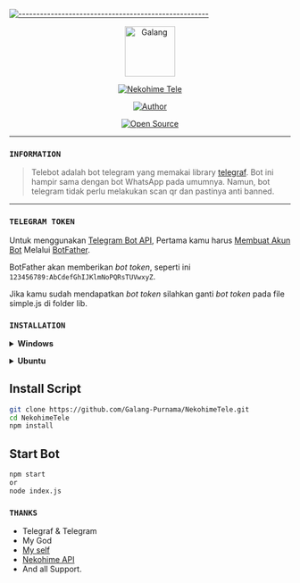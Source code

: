 [![-----------------------------------------------------](https://raw.githubusercontent.com/andreasbm/readme/master/assets/lines/colored.png)](#table-of-contents)

<p align="center">
<img src="https://github.com/Galang-Purnama.png" alt="Galang" height="90"/>
</p>

<p align="center">
<a href="#"><img title="Nekohime Tele" src="https://img.shields.io/badge/TELEGRAM BOT-cyan?colorA=%5df9ff00&colorB=%23017e40&style=for-the-badge"></a>
</p>
<p align="center">
<a href="https://github.com/Galang-Purnama/NekohimeTele"><img title="Author" src="https://img.shields.io/badge/Galang-Purnama-red.svg?style=for-the-badge&logo=github"></a>
</p>
<p align="center">
<a href="https://github.com/Galang-Purnama/NekohimeTele"><img title="Open Source" src="https://badges.frapsoft.com/os/v2/open-source.svg?v=103"></a>
</p>
</div>

---

### `INFORMATION`
> Telebot adalah bot telegram yang memakai library [telegraf](https://github.com/telegraf/telegraf). Bot ini hampir sama dengan bot WhatsApp pada umumnya. Namun, bot telegram tidak perlu melakukan scan qr dan pastinya anti banned.

--------

### `TELEGRAM TOKEN`

Untuk menggunakan [Telegram Bot API](https://core.telegram.org/bots/api),
Pertama kamu harus [Membuat Akun Bot](https://core.telegram.org/bots)
Melalui [BotFather](https://core.telegram.org/bots#6-botfather).

BotFather akan memberikan *bot token*, seperti ini `123456789:AbCdefGhIJKlmNoPQRsTUVwxyZ`.

Jika kamu sudah mendapatkan *bot token* silahkan ganti *bot token* pada file simple.js di folder lib.

### `INSTALLATION`
<!-- Installation -->
<b><details><summary>Windows</summary></b>  
<b>Requirements:</b>
* Git [`Click here`](https://git-scm.com/downloads)
* NodeJS [`Click here`](https://nodejs.org/en/download)
* FFmpeg [`Click here`](https://ffmpeg.org/download.html)
* ZIP [`Click here`](https://infozip.sourceforge.net/Zip.html)
* Speedtest by Okla
 
```bash
Add to PATH environment variable
```
</details>

<b><details><summary>Ubuntu</summary></b>
```bash
1. apt update && apt upgrade
2. apt install nodejs -y
3. apt install git -y
4. apt install ffmpeg -y
5. apt install zip -y
6. apt install wget curl -y
7. apt install speedtest-cli -y
```

<b>Install Chrome:</b>
```bash
1. wget https://dl.google.com/linux/direct/google-chrome-stable_current_amd64.deb
2. sudo dpkg -i google-chrome-stable_current_amd64.deb
3. sudo apt --fix-broken install
```

<b>Install nvm for custom nodejs version:</b>
```bash
1. curl -o- https://raw.githubusercontent.com/nvm-sh/nvm/v0.39.3/install.sh | bash
2. source ~/.bashrc
3. nvm install node
```
</details>


## Install Script
```bash
git clone https://github.com/Galang-Purnama/NekohimeTele.git
cd NekohimeTele
npm install
```

## Start Bot
```bash
npm start
or
node index.js
```

### `THANKS`
- Telegraf & Telegram
- My God
- [My self](https://github.com/Galang-Purnama)
- [Nekohime API](https://nekohime.xyz)
- And all Support.